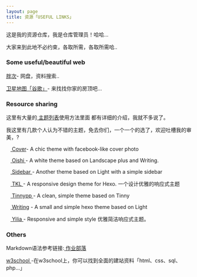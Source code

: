 ```yaml
---
layout: page
title: 资源「USEFUL LINKS」 
---
```

这是我的资源仓库，我是仓库管理员！哈哈...        
<P>大家来到此地不必约束，各取所需，各取所需哈..       

<h3> Some useful/beautiful web </h3>   
<p>
<a href="https://www.panc.cc">胖次</a>- 网盘，资料搜索..
<p>
<a href="http://www.86ditu.com">卫星地图「谷歌」</a>- 来找找你家的房顶吧...
　
<h3> Resource sharing</h3>   
<P>这里有大量的<a href="https://github.com/hexojs/hexo/wiki/Themes"> 主题列表</a>使用方法里面
都有详细的介绍，我就不多说了。      
<P>我这里有几款个人认为不错的主题，免去你们，一个一个的选了，欢迎吐槽我的审美，?         
<P>&nbsp;&nbsp;&nbsp;<a   href="https://github.com/daisygao/hexo-themes-cover"> Cover</a>- A chic theme with facebook-like cover photo 
<P>&nbsp;&nbsp;&nbsp;<a   href="https://github.com/henryhuang/oishi"> Oishi </a>- A white theme based on Landscape plus and Writing.      
<p>&nbsp;&nbsp;&nbsp;<a   href="https://github.com/hardywu/hexo-theme-sidebar"> Sidebar </a> - Another theme based on Light with a simple sidebar    
<p>&nbsp;&nbsp;&nbsp;<a   href="https://github.com/SuperKieran/TKL"> TKL </a>- A responsive design theme for Hexo. 一个设计优雅的响应式主题    
<p>&nbsp;&nbsp;&nbsp;<a   href="https://github.com/levonlin/Tinnypp"> Tinnypp </a>- A clean, simple theme based on Tinny     
<p>&nbsp;&nbsp;&nbsp;<a   href="https://github.com/yunlzheng/hexo-themes-writing"> Writing</a> - A small and simple hexo theme based on Light     
<p>&nbsp;&nbsp;&nbsp;<a href="https://github.com/litten/hexo-theme-yilia"> Yilia </a>- Responsive and simple style 优雅简洁响应式主题。    

<h3> Others</h3>   
<p> 
Markdown语法参考链接:<a href="https://www.zybuluo.com/mdeditor"> 作业部落 </a>
<p>
<a href="http://www.w3school.com.cn"> w3school </a>-在w3school上，你可以找到全面的建站资料「html、css、sql、php...」




